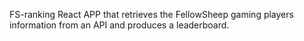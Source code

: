 FS-ranking
React APP that retrieves the FellowSheep gaming players information from an API and produces a leaderboard.
